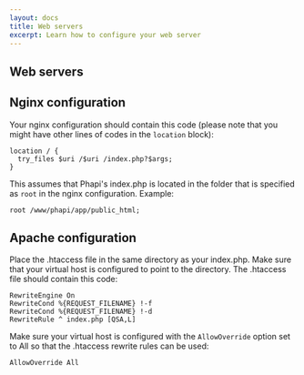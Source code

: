 ```yaml
---
layout: docs
title: Web servers
excerpt: Learn how to configure your web server
---
```


## Web servers

## Nginx configuration
Your nginx configuration should contain this code (please note that you might have other lines of codes in the <code>location</code> block):

```
location / {
  try_files $uri /$uri /index.php?$args;
}
```

This assumes that Phapi's index.php is located in the folder that is specified as <code>root</code> in the nginx configuration. Example:

```
root /www/phapi/app/public_html;
```

## Apache configuration
Place the .htaccess file in the same directory as your index.php. Make sure that your virtual host is configured to point to the directory. The .htaccess file should contain this code:

```
RewriteEngine On
RewriteCond %{REQUEST_FILENAME} !-f
RewriteCond %{REQUEST_FILENAME} !-d
RewriteRule ^ index.php [QSA,L]
```

Make sure your virtual host is configured with the <code>AllowOverride</code> option set to All so that the .htaccess rewrite rules can be used:

```
AllowOverride All
```
